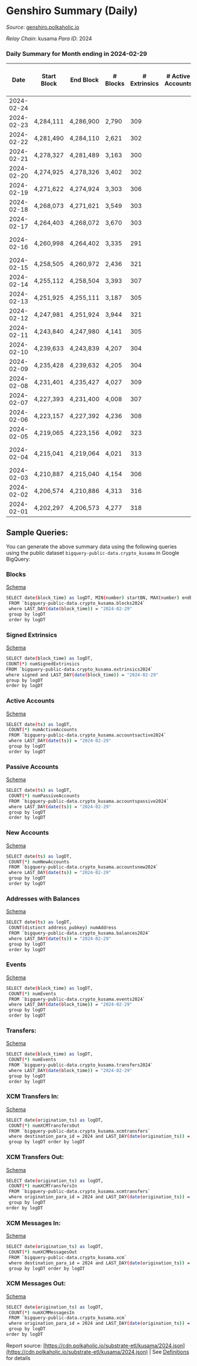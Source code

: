 # Genshiro Summary (Daily)

_Source_: [genshiro.polkaholic.io](https://genshiro.polkaholic.io)

*Relay Chain*: kusama
*Para ID*: 2024



### Daily Summary for Month ending in 2024-02-29


| Date    | Start Block | End Block | # Blocks | # Extrinsics | # Active Accounts | # Passive Accounts | # New Accounts | # Addresses | # Events  | # Transfers ($USD) | # XCM Transfers In ($USD) | # XCM Transfers Out ($USD) | # XCM In | # XCM Out | Issues |
|---------|-------------|-----------|----------|--------------|-------------------|--------------------|----------------|-------------|-----------|--------------------|---------------------------|----------------------------|----------|-----------|--------|
| 2024-02-24 |  |  |  |  |  |  |  |  |  |   |   |   |  |  |  |
| 2024-02-23 | 4,284,111 | 4,286,900 | 2,790 | 309 |  |  |  |  | 63,541 |   |   |   |  |  |  |
| 2024-02-22 | 4,281,490 | 4,284,110 | 2,621 | 302 |  |  |  |  | 72,851 |   |   |   |  |  |  |
| 2024-02-21 | 4,278,327 | 4,281,489 | 3,163 | 300 |  |  |  |  | 86,836 |   |   |   |  |  |  |
| 2024-02-20 | 4,274,925 | 4,278,326 | 3,402 | 302 |  |  |  |  | 92,869 |   |   |   |  |  |  |
| 2024-02-19 | 4,271,622 | 4,274,924 | 3,303 | 306 |  |  |  |  | 96,387 |   |   |   |  |  |  |
| 2024-02-18 | 4,268,073 | 4,271,621 | 3,549 | 303 |  |  |  |  | 100,597 |   |   |   |  |  |  |
| 2024-02-17 | 4,264,403 | 4,268,072 | 3,670 | 303 |  |  |  |  | 103,625 |   |   |   |  |  |  |
| 2024-02-16 | 4,260,998 | 4,264,402 | 3,335 | 291 |  |  |  |  | 100,427 |   |   |   |  |  | 70 missing (2.06%) |
| 2024-02-15 | 4,258,505 | 4,260,972 | 2,436 | 321 |  |  |  |  | 74,725 |   |   |   |  |  |  |
| 2024-02-14 | 4,255,112 | 4,258,504 | 3,393 | 307 |  |  |  |  | 88,082 |   |   |   |  |  |  |
| 2024-02-13 | 4,251,925 | 4,255,111 | 3,187 | 305 |  |  |  |  | 98,157 |   |   |   |  |  |  |
| 2024-02-12 | 4,247,981 | 4,251,924 | 3,944 | 321 |  |  |  |  | 115,847 |   |   |   |  |  |  |
| 2024-02-11 | 4,243,840 | 4,247,980 | 4,141 | 305 |  |  |  |  | 118,484 |   |   |   |  |  |  |
| 2024-02-10 | 4,239,633 | 4,243,839 | 4,207 | 304 |  |  |  |  | 116,106 |   |   |   |  |  |  |
| 2024-02-09 | 4,235,428 | 4,239,632 | 4,205 | 304 |  |  |  |  | 120,702 |   |   |   |  |  |  |
| 2024-02-08 | 4,231,401 | 4,235,427 | 4,027 | 309 |  |  |  |  | 115,275 |   |   |   |  |  |  |
| 2024-02-07 | 4,227,393 | 4,231,400 | 4,008 | 307 |  |  |  |  | 106,314 |   |   |   |  |  |  |
| 2024-02-06 | 4,223,157 | 4,227,392 | 4,236 | 308 |  |  |  |  | 127,719 |   |   |   |  |  |  |
| 2024-02-05 | 4,219,065 | 4,223,156 | 4,092 | 323 |  |  |  |  | 112,459 |   |   |   |  |  |  |
| 2024-02-04 | 4,215,041 | 4,219,064 | 4,021 | 313 |  |  |  |  | 115,456 |   |   |   |  |  | 3 missing (0.07%) |
| 2024-02-03 | 4,210,887 | 4,215,040 | 4,154 | 306 |  |  |  |  | 119,368 |   |   |   |  |  |  |
| 2024-02-02 | 4,206,574 | 4,210,886 | 4,313 | 316 |  |  |  |  | 122,825 |   |   |   |  |  |  |
| 2024-02-01 | 4,202,297 | 4,206,573 | 4,277 | 318 |  |  |  |  | 130,631 |   |   |   |  |  |  |

## Sample Queries:
You can generate the above summary data using the following queries using the public dataset `bigquery-public-data.crypto_kusama` in Google BigQuery:


### Blocks 

[Schema](https://github.com/colorfulnotion/substrate-etl/blob/main/schema/blocks.json)

```bash
SELECT date(block_time) as logDT, MIN(number) startBN, MAX(number) endBN, COUNT(*) numBlocks 
 FROM `bigquery-public-data.crypto_kusama.blocks2024`  
 where LAST_DAY(date(block_time)) = "2024-02-29" 
 group by logDT 
 order by logDT
```

### Signed Extrinsics 

[Schema](https://github.com/colorfulnotion/substrate-etl/blob/main/schema/extrinsics.json)

```bash
SELECT date(block_time) as logDT, 
COUNT(*) numSignedExtrinsics 
FROM `bigquery-public-data.crypto_kusama.extrinsics2024`  
where signed and LAST_DAY(date(block_time)) = "2024-02-29" 
group by logDT 
order by logDT
```

### Active Accounts 

[Schema](https://github.com/colorfulnotion/substrate-etl/blob/main/schema/accountsactive.json)

```bash
SELECT date(ts) as logDT, 
 COUNT(*) numActiveAccounts 
 FROM `bigquery-public-data.crypto_kusama.accountsactive2024` 
 where LAST_DAY(date(ts)) = "2024-02-29" 
 group by logDT 
 order by logDT
```

### Passive Accounts 

[Schema](https://github.com/colorfulnotion/substrate-etl/blob/main/schema/accountspassive.json)

```bash
SELECT date(ts) as logDT, 
 COUNT(*) numPassiveAccounts 
 FROM `bigquery-public-data.crypto_kusama.accountspassive2024` 
 where LAST_DAY(date(ts)) = "2024-02-29" 
 group by logDT 
 order by logDT
```

### New Accounts 

[Schema](https://github.com/colorfulnotion/substrate-etl/blob/main/schema/accountsnew.json)

```bash
SELECT date(ts) as logDT, 
 COUNT(*) numNewAccounts 
 FROM `bigquery-public-data.crypto_kusama.accountsnew2024` 
 where LAST_DAY(date(ts)) = "2024-02-29" 
 group by logDT
 order by logDT
```

### Addresses with Balances 

[Schema](https://github.com/colorfulnotion/substrate-etl/blob/main/schema/balances.json)

```bash
SELECT date(ts) as logDT,
 COUNT(distinct address_pubkey) numAddress 
 FROM `bigquery-public-data.crypto_kusama.balances2024` 
 where LAST_DAY(date(ts)) = "2024-02-29" 
 group by logDT 
 order by logDT
```

### Events 

[Schema](https://github.com/colorfulnotion/substrate-etl/blob/main/schema/events.json)

```bash
SELECT date(block_time) as logDT, 
 COUNT(*) numEvents 
 FROM `bigquery-public-data.crypto_kusama.events2024` 
 where LAST_DAY(date(block_time)) = "2024-02-29" 
 group by logDT 
 order by logDT
```

### Transfers:

[Schema](https://github.com/colorfulnotion/substrate-etl/blob/main/schema/transfers.json)

```bash
SELECT date(block_time) as logDT, 
 COUNT(*) numEvents 
 FROM `bigquery-public-data.crypto_kusama.transfers2024` 
 where LAST_DAY(date(block_time)) = "2024-02-29" 
 group by logDT 
 order by logDT
```

### XCM Transfers In: 

[Schema](https://github.com/colorfulnotion/substrate-etl/blob/main/schema/xcmtransfers.json)

```bash
SELECT date(origination_ts) as logDT, 
 COUNT(*) numXCMTransfersOut 
 FROM `bigquery-public-data.crypto_kusama.xcmtransfers` 
 where destination_para_id = 2024 and LAST_DAY(date(origination_ts)) = "2024-02-29" 
 group by logDT order by logDT
```

### XCM Transfers Out: 

[Schema](https://github.com/colorfulnotion/substrate-etl/blob/main/schema/xcmtransfers.json)

```bash
SELECT date(origination_ts) as logDT, 
 COUNT(*) numXCMTransfersIn 
 FROM `bigquery-public-data.crypto_kusama.xcmtransfers` 
 where origination_para_id = 2024 and LAST_DAY(date(origination_ts)) = "2024-02-29" 
 group by logDT 
order by logDT
```

### XCM Messages In: 

[Schema](https://github.com/colorfulnotion/substrate-etl/blob/main/schema/xcm.json)

```bash
SELECT date(origination_ts) as logDT, 
 COUNT(*) numXCMMessagesOut 
 FROM `bigquery-public-data.crypto_kusama.xcm` 
 where destination_para_id = 2024 and LAST_DAY(date(origination_ts)) = "2024-02-29" 
 group by logDT order by logDT
```

### XCM Messages Out: 

[Schema](https://github.com/colorfulnotion/substrate-etl/blob/main/schema/xcm.json)

```bash
SELECT date(origination_ts) as logDT, 
 COUNT(*) numXCMMessagesIn 
 FROM `bigquery-public-data.crypto_kusama.xcm` 
 where origination_para_id = 2024 and LAST_DAY(date(origination_ts)) = "2024-02-29" 
 group by logDT 
order by logDT
```


Report source: [https://cdn.polkaholic.io/substrate-etl/kusama/2024.json](https://cdn.polkaholic.io/substrate-etl/kusama/2024.json) | See [Definitions](/DEFINITIONS.md) for details
